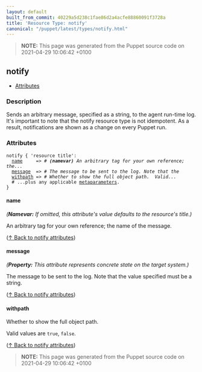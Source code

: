 ```yaml
---
layout: default
built_from_commit: 40229a5d238c1fae86d2a4acfe88860091f3728a
title: 'Resource Type: notify'
canonical: "/puppet/latest/types/notify.html"
---
```


> **NOTE:** This page was generated from the Puppet source code on 2021-04-29 10:06:42 +0100

notify
-----

* [Attributes](#notify-attributes)

<h3 id="notify-description">Description</h3>

Sends an arbitrary message, specified as a string, to the agent run-time log. It's important to note that the notify resource type is not idempotent. As a result, notifications are shown as a change on every Puppet run.

<h3 id="notify-attributes">Attributes</h3>

<pre><code>notify { 'resource title':
  <a href="#notify-attribute-name">name</a>     =&gt; <em># <strong>(namevar)</strong> An arbitrary tag for your own reference; the...</em>
  <a href="#notify-attribute-message">message</a>  =&gt; <em># The message to be sent to the log. Note that the </em>
  <a href="#notify-attribute-withpath">withpath</a> =&gt; <em># Whether to show the full object path.  Valid...</em>
  # ...plus any applicable <a href="{{puppet}}/metaparameter.html">metaparameters</a>.
}</code></pre>

<h4 id="notify-attribute-name">name</h4>

_(**Namevar:** If omitted, this attribute's value defaults to the resource's title.)_

An arbitrary tag for your own reference; the name of the message.

([↑ Back to notify attributes](#notify-attributes))

<h4 id="notify-attribute-message">message</h4>

_(**Property:** This attribute represents concrete state on the target system.)_

The message to be sent to the log. Note that the value specified must be a string.

([↑ Back to notify attributes](#notify-attributes))

<h4 id="notify-attribute-withpath">withpath</h4>

Whether to show the full object path.

Valid values are `true`, `false`.

([↑ Back to notify attributes](#notify-attributes))





> **NOTE:** This page was generated from the Puppet source code on 2021-04-29 10:06:42 +0100